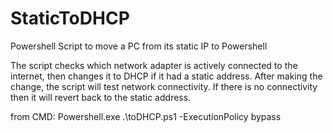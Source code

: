 # StaticToDHCP
Powershell Script to move a PC from its static IP to Powershell

The script checks which network adapter is actively connected to the internet, then changes it to DHCP if it had a static address. 
After making the change, the script will test network connectivity. If there is no connectivity then it will revert back to the static address.

from CMD: Powershell.exe .\toDHCP.ps1 -ExecutionPolicy bypass
